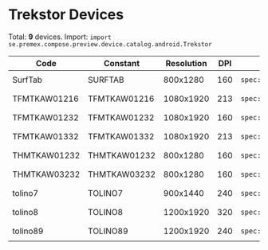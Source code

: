 # Trekstor Devices

Total: **9** devices. Import: `import se.premex.compose.preview.device.catalog.android.Trekstor`

| Code | Constant | Resolution | DPI | Compose Spec | Preview Usage |
|------|----------|------------|-----|-------------|---------------|
| SurfTab | SURFTAB | 800x1280 | 160 | `spec:width=800px,height=1280px,dpi=160` | `@Preview(device = Trekstor.SURFTAB)` |
| TFMTKAW01216 | TFMTKAW01216 | 1080x1920 | 213 | `spec:width=1080px,height=1920px,dpi=213` | `@Preview(device = Trekstor.TFMTKAW01216)` |
| TFMTKAW01232 | TFMTKAW01232 | 1080x1920 | 160 | `spec:width=1080px,height=1920px,dpi=160` | `@Preview(device = Trekstor.TFMTKAW01232)` |
| TFMTKAW01332 | TFMTKAW01332 | 1080x1920 | 213 | `spec:width=1080px,height=1920px,dpi=213` | `@Preview(device = Trekstor.TFMTKAW01332)` |
| THMTKAW01232 | THMTKAW01232 | 800x1280 | 160 | `spec:width=800px,height=1280px,dpi=160` | `@Preview(device = Trekstor.THMTKAW01232)` |
| THMTKAW03232 | THMTKAW03232 | 800x1280 | 160 | `spec:width=800px,height=1280px,dpi=160` | `@Preview(device = Trekstor.THMTKAW03232)` |
| tolino7 | TOLINO7 | 900x1440 | 240 | `spec:width=900px,height=1440px,dpi=240` | `@Preview(device = Trekstor.TOLINO7)` |
| tolino8 | TOLINO8 | 1200x1920 | 320 | `spec:width=1200px,height=1920px,dpi=320` | `@Preview(device = Trekstor.TOLINO8)` |
| tolino89 | TOLINO89 | 1200x1920 | 240 | `spec:width=1200px,height=1920px,dpi=240` | `@Preview(device = Trekstor.TOLINO89)` |

<!-- Generated automatically. Do not edit manually. -->
